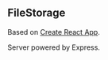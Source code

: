 ## FileStorage

Based on [Create React App](https://github.com/facebook/create-react-app).

Server powered by Express.